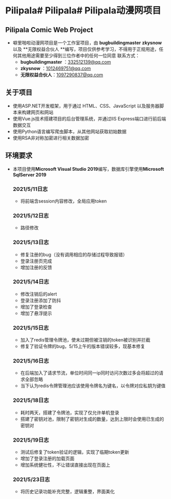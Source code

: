 
# Pilipala# Pilipala# Pilipala动漫网项目
## Pilipala Comic Web Project
- 噼里啪啦动漫网项目是一个工作室项目，由 **bugbuildingmaster**   **zkysnow** 以及  **无限权益合伙人 **编写，项目仅供参考学习，不得用于正规用途，任何其他用途需要至少得到三位作者中的任何一位同意
  联系方式：
  - **bugbuildingmaster**   ：332512139@qq.com
  - **zkysnow** ：1012469751@qq.com
  - **无限权益合伙人**：1097290837@qq.com
## 关于项目
- 使用ASP.NET开发框架，用于通过 HTML、CSS、JavaScript 以及服务器脚本来构建网页和网站
- 使用Vue.js技术搭建项目的后台管理系统，并通过IIS Express端口进行前后端数据交互
- 使用Python语言编写爬虫脚本，从其他网站获取初始数据
- 使用RSA非对称加密进行相关数据加密
## 环境要求
- 本项目使用**Microsoft Visual Studio 2019**编写，数据库引擎使用**Microsoft SqlServer 2019**

  ### 2021/5/11日志

  - 将前端含session内容修改，全局应用token

  ### 2021/5/12日志

  - 路径修改

  ### 2021/5/13日志

  - 修复注册的bug（没有调用相应的存储过程导致报错）
  - 登录注册页完成
  - 增加注册的反馈

  ### 2021/5/14日志

  - 修改注销后的alert
  - 登录注册添加了防抖
  - 增加了登录检查
  - 增加了悬浮提示

  ### 2021/5/15日志

  - 加入了redis管理令牌池，使未过期但被注销的token被识别并拦截
  - 修复了验证令牌的bug，5/15上午的版本错误较多，现基本修复
  
  ### 2021/5/16日志
  
  - 在后端加入了请求节流，单位时间同一ip同时访问次数过多会将超过的请求全部忽略
  - 当下认为redis令牌管理池应该使用令牌名为键名，以令牌对应私钥为键值
  
  ### 2021/5/18日志
  
  - 耗时两天，搭建了令牌池，实现了仅允许单机登录
  - 搭建了密钥对池，限制了密钥对生成的数量，达到上限时会使用已生成的密钥对
  
  ### 2021/5/19日志
  
  - 测试后修复了token验证的逻辑，实现了临期token更新
  - 增加了登录注册的加载页面
  - 增加系统健壮性，不让错误直接出现在页面上
  
  ### 2021/5/23日志
  
  - 将历史记录功能补充完整，逻辑重整，界面美化